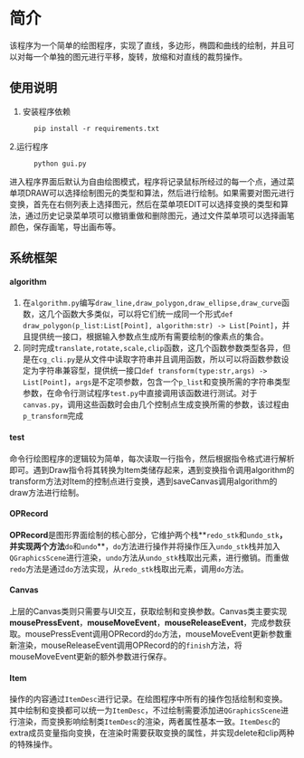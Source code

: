 # 简介

该程序为一个简单的绘图程序，实现了直线，多边形，椭圆和曲线的绘制，并且可以对每一个单独的图元进行平移，旋转，放缩和对直线的裁剪操作。

## 使用说明

1. 安装程序依赖
  ```
		pip install -r requirements.txt
  ```
2.运行程序
  ```
		python gui.py
  ```
进入程序界面后默认为自由绘图模式，程序将记录鼠标所经过的每一个点，通过菜单项DRAW可以选择绘制图元的类型和算法，然后进行绘制。如果需要对图元进行变换，首先在右侧列表上选择图元，然后在菜单项EDIT可以选择变换的类型和算法，通过历史记录菜单项可以撤销重做和删除图元，通过文件菜单项可以选择画笔颜色，保存画笔，导出画布等。

## 系统框架

#### algorithm

1. 在`algorithm.py`编写`draw_line,draw_polygon,draw_ellipse,draw_curve`函数，这几个函数大多类似，可以将它们统一成同一个形式`def draw_polygon(p_list:List[Point], algorithm:str) -> List[Point]`，并且提供统一接口，根据输入参数点生成所有需要绘制的像素点的集合。
2. 同时完成`translate,rotate,scale,clip`函数，这几个函数参数类型各异，但是在`cg_cli.py`是从文件中读取字符串并且调用函数，所以可以将函数参数设定为字符串兼容型，提供统一接口`def transform(type:str,args) -> List[Point]`，`args`是不定项参数，包含一个`p_list`和变换所需的字符串类型参数，在命令行测试程序`test.py`中直接调用该函数进行测试。对于`canvas.py`，调用这些函数时会由几个控制点生成变换所需的参数，该过程由`p_transform`完成

#### test

命令行绘图程序的逻辑较为简单，每次读取一行指令，然后根据指令格式进行解析即可。遇到Draw指令将其转换为Item类储存起来，遇到变换指令调用algorithm的transform方法对Item的控制点进行变换，遇到saveCanvas调用algorithm的draw方法进行绘制。


#### OPRecord

**OPRecord**是图形界面绘制的核心部分，它维护两个栈**`redo_stk`和`undo_stk`**，并实现两个方法**`do`和`undo`**，`do`方法进行操作并将操作压入`undo_stk`栈并加入`QGraphicsScene`进行渲染，`undo`方法从`undo_stk`栈取出元素，进行撤销。而重做`redo`方法是通过`do`方法实现，从`redo_stk`栈取出元素，调用`do`方法。

#### Canvas

上层的Canvas类则只需要与UI交互，获取绘制和变换参数。Canvas类主要实现**mousePressEvent**，**mouseMoveEvent**，**mouseReleaseEvent**，完成参数获取。mousePressEvent调用OPRecord的`do`方法，mouseMoveEvent更新参数重新渲染，mouseReleaseEvent调用OPRecord的的`finish`方法，将mouseMoveEvent更新的额外参数进行保存。

#### Item

操作的内容通过`ItemDesc`进行记录。在绘图程序中所有的操作包括绘制和变换。其中绘制和变换都可以统一为`ItemDesc`，不过绘制需要添加进`QGraphicsScene`进行渲染，而变换影响绘制类`ItemDesc`的渲染，两者属性基本一致。`ItemDesc`的extra成员变量指向变换，在渲染时需要获取变换的属性，并实现delete和clip两种的特殊操作。
